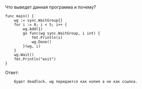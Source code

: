 Что выведет данная программа и почему?

```
func main() {
	wg := sync.WaitGroup{}
	for i := 0; i < 5; i++ {
		wg.Add(1)
		go func(wg sync.WaitGroup, i int) {
			fmt.Println(i)
			wg.Done()
		}(wg, i)
	}
	wg.Wait()
	fmt.Println("exit")
}
```

Ответ:

```
    Будет deadlock. wg передается как копия а не как ссылка.
```